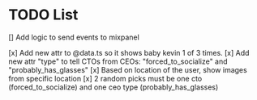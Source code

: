 # TODO List

[] Add logic to send events to mixpanel

[x] Add new attr to @data.ts so it shows baby kevin 1 of 3 times.
[x] Add new attr "type" to tell CTOs from CEOs: "forced_to_socialize" and "probably_has_glasses"
[x] Based on location of the user, show images from specific location
[x] 2 random picks must be one cto (forced_to_socialize) and one ceo type (probably_has_glasses)